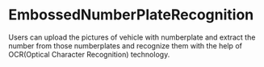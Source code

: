 # EmbossedNumberPlateRecognition
Users can upload the pictures of vehicle with numberplate and extract the number from those numberplates and recognize them with the help of OCR(Optical Character Recognition) technology.
